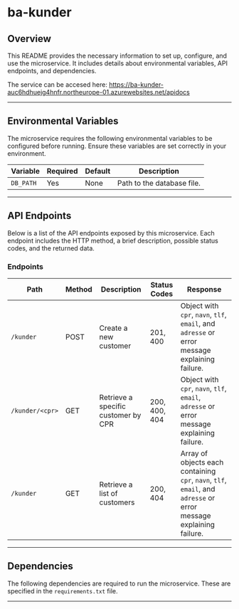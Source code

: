 # ba-kunder

## Overview

This README provides the necessary information to set up, configure, and use the microservice. It includes details about environmental variables, API endpoints, and dependencies.

The service can be accesed here: https://ba-kunder-auc6hdhuejg4hnfr.northeurope-01.azurewebsites.net/apidocs


---

## Environmental Variables

The microservice requires the following environmental variables to be configured before running. Ensure these variables are set correctly in your environment.

| Variable  | Required | Default | Description                |
| --------- | -------- | ------- | -------------------------- |
| `DB_PATH` | Yes      | None    | Path to the database file. |

---

## API Endpoints

Below is a list of the API endpoints exposed by this microservice. Each endpoint includes the HTTP method, a brief description, possible status codes, and the returned data.

### Endpoints

| Path             | Method | Description                          | Status Codes   | Response                                                                                     |
|------------------|--------|--------------------------------------|----------------|---------------------------------------------------------------------------------------------|
| `/kunder`        | POST   | Create a new customer                | 201, 400       | Object with `cpr`, `navn`, `tlf`, `email`, and `adresse` or error message explaining failure.|
| `/kunder/<cpr>`  | GET    | Retrieve a specific customer by CPR  | 200, 400, 404  | Object with `cpr`, `navn`, `tlf`, `email`, `adresse` or error message explaining failure.    |
| `/kunder`        | GET    | Retrieve a list of customers         | 200, 404       | Array of objects each containing `cpr`, `navn`, `tlf`, `email`, and `adresse` or error message explaining failure.|


---

## Dependencies

The following dependencies are required to run the microservice. These are specified in the `requirements.txt` file.

---
